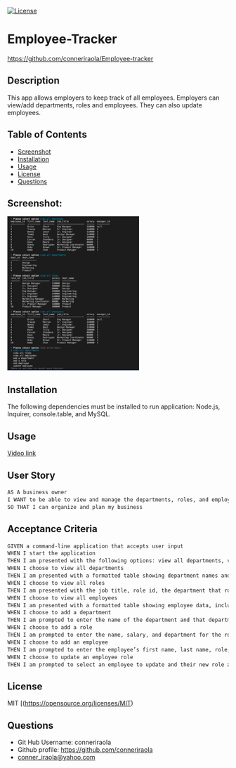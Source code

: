 [![License](https://img.shields.io/badge/License-MIT-yellow.svg)](https://opensource.org/licenses/MIT)

# Employee-Tracker
https://github.com/conneriraola/Employee-tracker


## Description
This app allows employers to keep track of all employees. Employers can view/add departments, roles and employees. They can also update employees.


## Table of Contents
* [Screenshot](#screenshot)
* [Installation](#installation)
* [Usage](#usage)
* [License](#license)
* [Questions](#questions)


## Screenshot: 
<img src="assets/screenshot.png" width="300px">
    

## Installation 
The following dependencies must be installed to run application: 
Node.js, Inquirer, console.table, and MySQL.


## Usage
[Video link](https://drive.google.com/file/d/1sDw9xIZUQfjnrMDthvN4aezX6o41cJ3m/view?usp=sharing)

## User Story

```md
AS A business owner
I WANT to be able to view and manage the departments, roles, and employees in my company
SO THAT I can organize and plan my business
```

## Acceptance Criteria

```md
GIVEN a command-line application that accepts user input
WHEN I start the application
THEN I am presented with the following options: view all departments, view all roles, view all employees, add a department, add a role, add an employee, and update an employee role
WHEN I choose to view all departments
THEN I am presented with a formatted table showing department names and department ids
WHEN I choose to view all roles
THEN I am presented with the job title, role id, the department that role belongs to, and the salary for that role
WHEN I choose to view all employees
THEN I am presented with a formatted table showing employee data, including employee ids, first names, last names, job titles, departments, salaries, and managers that the employees report to
WHEN I choose to add a department
THEN I am prompted to enter the name of the department and that department is added to the database
WHEN I choose to add a role
THEN I am prompted to enter the name, salary, and department for the role and that role is added to the database
WHEN I choose to add an employee
THEN I am prompted to enter the employee’s first name, last name, role, and manager, and that employee is added to the database
WHEN I choose to update an employee role
THEN I am prompted to select an employee to update and their new role and this information is updated in the database 
```


## License
MIT
[(https://opensource.org/licenses/MIT)


## Questions
* Git Hub Username: conneriraola
* Github profile: https://github.com/conneriraola
* conner_iraola@yahoo.com